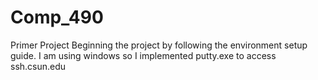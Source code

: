 # Comp_490
Primer Project
Beginning the project by following the environment setup guide.
I am using windows so I implemented putty.exe to access ssh.csun.edu
